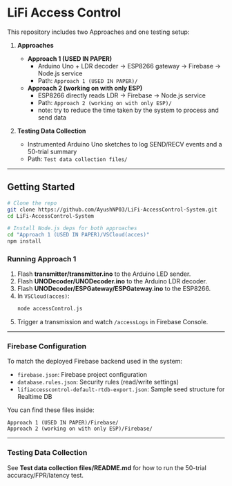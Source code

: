# LiFi Access Control

This repository includes two Approaches and one testing setup:

1. **Approaches**
   - **Approach 1 (USED IN PAPER)**
     - Arduino Uno + LDR decoder → ESP8266 gateway → Firebase → Node.js service
     - Path: `Approach 1 (USED IN PAPER)/`
   - **Approach 2 (working on with only ESP)**
     - ESP8266 directly reads LDR → Firebase → Node.js service
     - Path: `Approach 2 (working on with only ESP)/`
     - note: try to reduce the time taken by the system to process and send data

2. **Testing Data Collection**
   - Instrumented Arduino Uno sketches to log SEND/RECV events and a 50-trial summary
   - Path: `Test data collection files/`

---

## Getting Started

```bash
# Clone the repo
git clone https://github.com/AyushNP03/LiFi-AccessControl-System.git
cd LiFi-AccessControl-System

# Install Node.js deps for both approaches
cd "Approach 1 (USED IN PAPER)/VSCloud(acces)"
npm install
```

### Running Approach 1

1. Flash **transmitter/transmitter.ino** to the Arduino LED sender.
2. Flash **UNODecoder/UNODecoder.ino** to the Arduino LDR decoder.
3. Flash **UNODecoder/ESPGateway/ESPGateway.ino** to the ESP8266.
4. In `VSCloud(acces)`:
   ```bash
   node accessControl.js
   ```
5. Trigger a transmission and watch `/accessLogs` in Firebase Console.

---

### Firebase Configuration

To match the deployed Firebase backend used in the system:

- `firebase.json`: Firebase project configuration
- `database.rules.json`: Security rules (read/write settings)
- `lifiaccesscontrol-default-rtdb-export.json`: Sample seed structure for Realtime DB

You can find these files inside:
```
Approach 1 (USED IN PAPER)/Firebase/
Approach 2 (working on with only ESP)/Firebase/
```

---

### Testing Data Collection

See **Test data collection files/README.md** for how to run the 50-trial accuracy/FPR/latency test.
